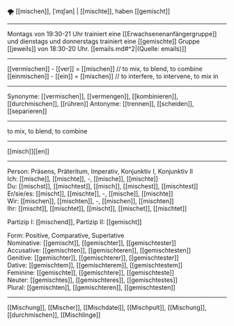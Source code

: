 🌪️ [[mischen]], [ˈmɪʃən] | [[mischte]], haben [[gemischt]]

---
Montags von 19:30-21 Uhr trainiert eine [[Erwachsenenanfängergruppe]] und dienstags und donnerstags trainiert eine [[gemischte]] Gruppe [[jeweils]] von 18:30-20 Uhr. [[emails.md#^2|(Quelle: emails)]]


---
[[vermischen]] - [[ver]] = [[mischen]] //  to mix, to blend, to combine
[[einmischen]] - [[ein]] = [[mischen]] // to interfere, to intervene, to mix in

---
Synonyme: [[vermischen]], [[vermengen]], [[kombinieren]], [[durchmischen]], [[rühren]]
Antonyme: [[trennen]], [[scheiden]], [[separieren]]

---
to mix, to blend, to combine

---
[[misch]][[en]]
   

---

Person: Präsens, Präteritum, Imperativ, Konjunktiv I, Konjunktiv II  
Ich: [[mische]], [[mischte]], -, [[mische]], [[mischte]]  
Du: [[mischst]], [[mischtest]], [[misch]], [[mischest]], [[mischtest]]  
Er/sie/es: [[mischt]], [[mischte]], -, [[mische]], [[mischte]]  
Wir: [[mischen]], [[mischten]], -, [[mischen]], [[mischten]]  
Ihr: [[mischt]], [[mischtet]], [[mischt]], [[mischet]], [[mischtet]]  

Partizip I: [[mischend]], 
Partizip II: [[gemischt]]

Form: Positive, Comparative, Superlative  
Nominative: [[gemischt]], [[gemischter]], [[gemischtester]]  
Accusative: [[gemischten]], [[gemischteren]], [[gemischtesten]]  
Genitive: [[gemischter]], [[gemischterer]], [[gemischtester]]  
Dative: [[gemischtem]], [[gemischterem]], [[gemischtestem]]  
Feminine: [[gemischte]], [[gemischtere]], [[gemischteste]]  
Neuter: [[gemischtes]], [[gemischteres]], [[gemischtestes]]  
Plural: [[gemischten]], [[gemischteren]], [[gemischtesten]] 

---
[[Mischung]], [[Mischer]], [[Mischdatei]], [[Mischpult]], [[Mischung]], [[durchmischen]], [[Mischlinge]]